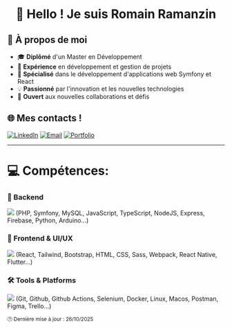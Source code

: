 <!-- <div align="center"> -->
  <div align="center">

  # 👋 Hello ! Je suis Romain Ramanzin

  </div>
 

<!-- <div align="center">
  <img src="https://readme-typing-svg.herokuapp.com?font=Fira+Code&weight=600&size=28&duration=3000&pause=1000&color=6366F1&center=true&vCenter=true&width=800&lines=Développeur+Full-Stack+%F0%9F%9A%80;Passionné+d'innovation+%F0%9F%92%A1;Ouvert+aux+nouvelles+opportunités+%F0%9F%8C%9F" alt="Typing SVG" />

  
  <img src="https://user-images.githubusercontent.com/74038190/225813708-98b745f2-7d22-48cf-9150-083f1b00d6c9.gif" width="900">
  
  ### 🚀 Mes technologies principales
  
  <img src="https://skillicons.dev/icons?i=php,symfony,react,typescript,nodejs,python,mysql,docker,git,vscode&perline=10" />
  
</div> -->

## 🎯 À propos de moi

- 🎓 **Diplômé** d'un Master en Développement
- 💼 **Expérience** en développement et gestion de projets
- 🌟 **Spécialisé** dans le développement d'applications web Symfony et React
- 💡 **Passionné** par l'innovation et les nouvelles technologies
- 🤝 **Ouvert** aux nouvelles collaborations et défis

<!-- --- -->

<!-- <div align="center"> -->
  
  ## 🌐 Mes contacts !
  
  [![LinkedIn](https://img.shields.io/badge/LinkedIn-0077B5?style=for-the-badge&logo=linkedin&logoColor=white)](https://www.linkedin.com/in/romainrr/)
  [![Email](https://img.shields.io/badge/Gmail-D14836?style=for-the-badge&logo=gmail&logoColor=white)](mailto:romain.ramanzin@gmail.com)
  [![Portfolio](https://img.shields.io/badge/Portfolio-FF5722?style=for-the-badge&logo=google-chrome&logoColor=white)](https://romainramanzin.fr)
  
</div>

---

# 💻 Compétences:

<!-- <div align="center"> -->

### 🔧 Backend
<img src="https://skillicons.dev/icons?i=php,symfony,mysql,javascript,ts,nodejs,express,firebase,py,arduino" />
(PHP, Symfony, MySQL, JavaScript, TypeScript, NodeJS, Express, Firebase, Python, Arduino...)

### 🎨 Frontend & UI/UX
<img src="https://skillicons.dev/icons?i=react,tailwind,bootstrap,html,css,sass,webpack,flutter,reactnative" />
(React, Tailwind, Bootstrap, HTML, CSS, Sass, Webpack, React Native, Flutter...)

### 🛠️ Tools & Platforms
<img src="https://skillicons.dev/icons?i=git,github,vscode,githubactions,selenium,docker,linux,apple,figma,postman" />
(Git, Github, Github Actions, Selenium, Docker, Linux, Macos, Postman, Figma, Trello...) 

</div>

<!-- ## 📊 GitHub Analytics

<div align="center">
  
  <img height="180em" src="https://github-readme-stats.vercel.app/api?username=romainramanzin&show_icons=true&theme=tokyonight&include_all_commits=true&count_private=true"/>
  <img height="180em" src="https://github-readme-stats.vercel.app/api/top-langs/?username=romainramanzin&layout=compact&langs_count=8&theme=tokyonight"/>
  
</div>

<div align="center">
  
  <img src="https://github-readme-streak-stats.herokuapp.com/?user=romainramanzin&theme=tokyonight" alt="romainramanzin" />
  
</div>

---

-->

  
  <sub>🕐 Dernière mise à jour : 26/10/2025</sub>
  
</div>
